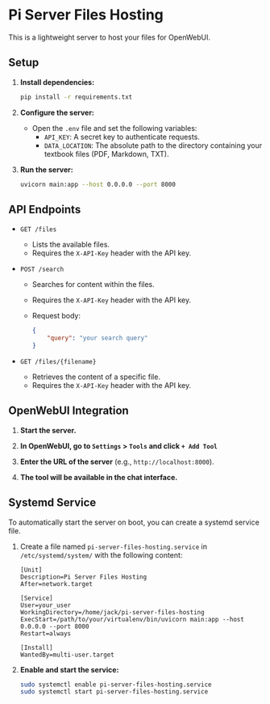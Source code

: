 # Pi Server Files Hosting

This is a lightweight server to host your files for OpenWebUI.

## Setup

1.  **Install dependencies:**

    ```bash
    pip install -r requirements.txt
    ```

2.  **Configure the server:**

    -   Open the `.env` file and set the following variables:
        -   `API_KEY`: A secret key to authenticate requests.
        -   `DATA_LOCATION`: The absolute path to the directory containing your textbook files (PDF, Markdown, TXT).

3.  **Run the server:**

    ```bash
    uvicorn main:app --host 0.0.0.0 --port 8000
    ```

## API Endpoints

-   `GET /files`

    -   Lists the available files.
    -   Requires the `X-API-Key` header with the API key.

-   `POST /search`

    -   Searches for content within the files.
    -   Requires the `X-API-Key` header with the API key.
    -   Request body:

        ```json
        {
            "query": "your search query"
        }
        ```

-   `GET /files/{filename}`

    -   Retrieves the content of a specific file.
    -   Requires the `X-API-Key` header with the API key.

## OpenWebUI Integration

1.  **Start the server.**

2.  **In OpenWebUI, go to `Settings` > `Tools` and click `+ Add Tool`**

3.  **Enter the URL of the server** (e.g., `http://localhost:8000`).

4.  **The tool will be available in the chat interface.**

## Systemd Service

To automatically start the server on boot, you can create a systemd service file.

1.  Create a file named `pi-server-files-hosting.service` in `/etc/systemd/system/` with the following content:

    ```
    [Unit]
    Description=Pi Server Files Hosting
    After=network.target

    [Service]
    User=your_user
    WorkingDirectory=/home/jack/pi-server-files-hosting
    ExecStart=/path/to/your/virtualenv/bin/uvicorn main:app --host 0.0.0.0 --port 8000
    Restart=always

    [Install]
    WantedBy=multi-user.target
    ```

2.  **Enable and start the service:**

    ```bash
    sudo systemctl enable pi-server-files-hosting.service
    sudo systemctl start pi-server-files-hosting.service
    ```
